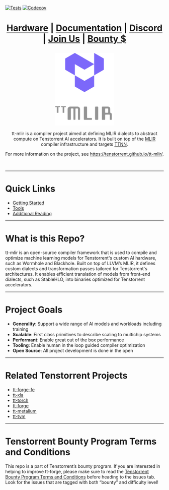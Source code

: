 [![Tests][tests badge]][tests]
[![Codecov][codecov badge]][codecov]

<div align="center">

<h1>

[Hardware](https://tenstorrent.com/cards/) | [Documentation](https://docs.tenstorrent.com/tt-mlir/) | [Discord](https://discord.gg/tenstorrent) | [Join Us](https://boards.greenhouse.io/tenstorrent?gh_src=22e462047us) | [Bounty $](https://github.com/tenstorrent/tt-mlir/issues?q=is%3Aissue%20state%3Aopen%20label%3Abounty)

</h1>

<img src="./docs/public/images/tt-mlir-logo.png" alt="ttmlir logo" height="230"/>

<br>

tt-mlir is a compiler project aimed at defining MLIR dialects to abstract compute on Tenstorrent AI accelerators.
It is built on top of the [MLIR](https://mlir.llvm.org/) compiler infrastructure and targets [TTNN](https://github.com/tenstorrent/tt-metal).

For more information on the project, see https://tenstorrent.github.io/tt-mlir/.

</div>
<br>

-----
# Quick Links
- [Getting Started](https://docs.tenstorrent.com/tt-mlir/getting-started.html)
- [Tools](https://tenstorrent.github.io/tt-mlir/tools.html)
- [Additional Reading](https://tenstorrent.github.io/tt-mlir/additional-reading.html)

-----
# What is this Repo?

tt-mlir is an open-source compiler framework that is used to compile and optimize machine learning models for Tenstorrent's custom AI hardware, such as Wormhole and Blackhole. Built on top of LLVM’s MLIR, it defines custom dialects and transformation passes tailored for Tenstorrent's architectures. It enables efficient translation of models from front-end dialects, such as StableHLO, into binaries optimized for Tenstorrent accelerators.

-----
# Project Goals

- **Generality**: Support a wide range of AI models and workloads including training
- **Scalable**: First class primitives to describe scaling to multichip systems
- **Performant**: Enable great out of the box performance
- **Tooling**: Enable human in the loop guided compiler optimization
- **Open Source**: All project development is done in the open

[codecov]: https://codecov.io/gh/tenstorrent/tt-mlir
[tests]: https://github.com/tenstorrent/tt-mlir/actions/workflows/on-push.yml?query=branch%3Amain
[codecov badge]: https://codecov.io/gh/tenstorrent/tt-mlir/graph/badge.svg
[tests badge]: https://github.com/tenstorrent/tt-mlir/actions/workflows/on-push.yml/badge.svg?query=branch%3Amain

-----
# Related Tenstorrent Projects
- [tt-forge-fe](https://github.com/tenstorrent/tt-forge-fe)
- [tt-xla](https://github.com/tenstorrent/tt-xla)
- [tt-torch](https://github.com/tenstorrent/tt-torch)
- [tt-forge](https://github.com/tenstorrent/tt-forge)
- [tt-metalium](https://github.com/tenstorrent/tt-metal)
- [tt-tvm](https://github.com/tenstorrent/tt-tvm)

-----
# Tenstorrent Bounty Program Terms and Conditions

This repo is a part of Tenstorrent’s bounty program. If you are interested in helping to improve tt-forge, please make sure to read the [Tenstorrent Bounty Program Terms and Conditions](https://docs.tenstorrent.com/bounty_terms.html) before heading to the issues tab. Look for the issues that are tagged with both “bounty” and difficulty level!
